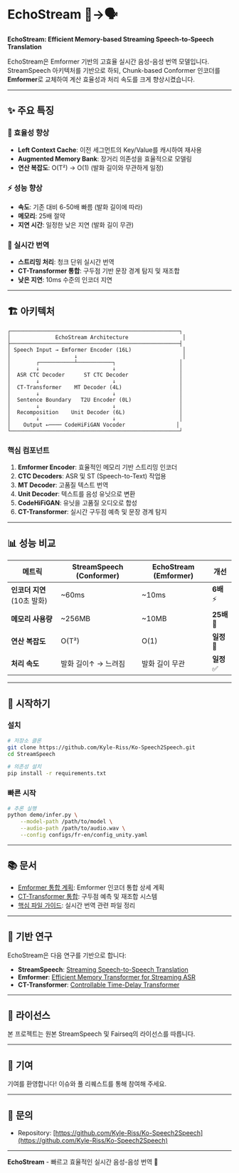 # EchoStream 🎤→🗣️

**EchoStream: Efficient Memory-based Streaming Speech-to-Speech Translation**

EchoStream은 Emformer 기반의 고효율 실시간 음성-음성 번역 모델입니다. StreamSpeech 아키텍처를 기반으로 하되, Chunk-based Conformer 인코더를 **Emformer**로 교체하여 계산 효율성과 처리 속도를 크게 향상시켰습니다.

---

## ✨ 주요 특징

### 🚀 효율성 향상
- **Left Context Cache**: 이전 세그먼트의 Key/Value를 캐시하여 재사용
- **Augmented Memory Bank**: 장거리 의존성을 효율적으로 모델링
- **연산 복잡도**: O(T²) → O(1) (발화 길이와 무관하게 일정)

### ⚡ 성능 향상
- **속도**: 기존 대비 6-50배 빠름 (발화 길이에 따라)
- **메모리**: 25배 절약
- **지연 시간**: 일정한 낮은 지연 (발화 길이 무관)

### 🎯 실시간 번역
- **스트리밍 처리**: 청크 단위 실시간 번역
- **CT-Transformer 통합**: 구두점 기반 문장 경계 탐지 및 재조합
- **낮은 지연**: 10ms 수준의 인코더 지연

---

## 🏗️ 아키텍처

```
┌─────────────────────────────────────────────────────┐
│              EchoStream Architecture                 │
├─────────────────────────────────────────────────────┤
│ Speech Input → Emformer Encoder (16L)                │
│                    ↓                                 │
│        ┌───────────┴───────────┐                    │
│        ↓                       ↓                    │
│  ASR CTC Decoder      ST CTC Decoder                │
│        ↓                       ↓                    │
│  CT-Transformer    MT Decoder (4L)                  │
│        ↓                       ↓                    │
│  Sentence Boundary   T2U Encoder (0L)               │
│        ↓                       ↓                    │
│  Recomposition    Unit Decoder (6L)                 │
│        ↓                       ↓                    │
│    Output ←──── CodeHiFiGAN Vocoder                │
└─────────────────────────────────────────────────────┘
```

### 핵심 컴포넌트

1. **Emformer Encoder**: 효율적인 메모리 기반 스트리밍 인코더
2. **CTC Decoders**: ASR 및 ST (Speech-to-Text) 작업용
3. **MT Decoder**: 고품질 텍스트 번역
4. **Unit Decoder**: 텍스트를 음성 유닛으로 변환
5. **CodeHiFiGAN**: 유닛을 고품질 오디오로 합성
6. **CT-Transformer**: 실시간 구두점 예측 및 문장 경계 탐지

---

## 📊 성능 비교

| 메트릭 | StreamSpeech (Conformer) | EchoStream (Emformer) | 개선 |
|--------|-------------------------|----------------------|------|
| **인코더 지연** (10초 발화) | ~60ms | ~10ms | **6배** ⚡ |
| **메모리 사용량** | ~256MB | ~10MB | **25배** 💾 |
| **연산 복잡도** | O(T²) | O(1) | **일정** 🚀 |
| **처리 속도** | 발화 길이↑ → 느려짐 | 발화 길이 무관 | **일정** ✅ |

---

## 🚀 시작하기

### 설치

```bash
# 저장소 클론
git clone https://github.com/Kyle-Riss/Ko-Speech2Speech.git
cd StreamSpeech

# 의존성 설치
pip install -r requirements.txt
```

### 빠른 시작

```bash
# 추론 실행
python demo/infer.py \
    --model-path /path/to/model \
    --audio-path /path/to/audio.wav \
    --config configs/fr-en/config_unity.yaml
```

---

## 📚 문서

- [Emformer 통합 계획](EMFORMER_INTEGRATION_PLAN.md): Emformer 인코더 통합 상세 계획
- [CT-Transformer 통합](README_CT_TRANSFORMER_INTEGRATION.md): 구두점 예측 및 재조합 시스템
- [핵심 파일 가이드](CORE_FILES_FOR_REALTIME_TRANSLATION.md): 실시간 번역 관련 파일 정리

---

## 🔬 기반 연구

EchoStream은 다음 연구를 기반으로 합니다:

- **StreamSpeech**: [Streaming Speech-to-Speech Translation](https://arxiv.org/abs/2212.05758)
- **Emformer**: [Efficient Memory Transformer for Streaming ASR](https://arxiv.org/abs/2010.10759)
- **CT-Transformer**: [Controllable Time-Delay Transformer](https://ieeexplore.ieee.org/document/9054256)

---

## 📝 라이선스

본 프로젝트는 원본 StreamSpeech 및 Fairseq의 라이선스를 따릅니다.

---

## 🤝 기여

기여를 환영합니다! 이슈와 풀 리퀘스트를 통해 참여해 주세요.

---

## 📧 문의

- Repository: [https://github.com/Kyle-Riss/Ko-Speech2Speech](https://github.com/Kyle-Riss/Ko-Speech2Speech)

---

**EchoStream** - 빠르고 효율적인 실시간 음성-음성 번역 🌊
